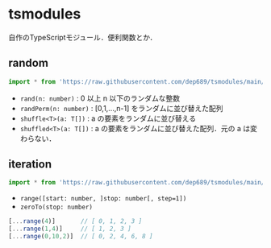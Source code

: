 # tsmodules

自作のTypeScriptモジュール．便利関数とか．

## random
```ts
import * from 'https://raw.githubusercontent.com/dep689/tsmodules/main/random.ts'
```

- `rand(n: number)` : 0 以上 n 以下のランダムな整数
- `randPerm(n: number)` : [0,1,...,n-1] をランダムに並び替えた配列
- `shuffle<T>(a: T[])` : a の要素をランダムに並び替える
- `shuffled<T>(a: T[])` : a の要素をランダムに並び替えた配列．元の a は変わらない．

## iteration
```ts
import * from 'https://raw.githubusercontent.com/dep689/tsmodules/main/iteration/mod.ts'
```

- `range([start: number, ]stop: number[, step=1])`
- `zeroTo(stop: number)`

```ts
[...range(4)]       // [ 0, 1, 2, 3 ]
[...range(1,4)]     // [ 1, 2, 3 ]
[...range(0,10,2)]  // [ 0, 2, 4, 6, 8 ]
```
